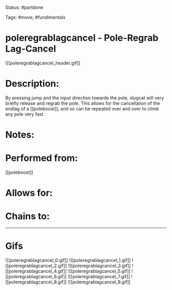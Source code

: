 Status: #partdone

Tags: #move, #fundimentals

# poleregrablagcancel - Pole-Regrab Lag-Cancel
![[poleregrablagcancel_header.gif]]
# Description:
By pressing jump and the input direction towards the pole, slugcat will very briefly release and regrab the pole. This allows for the cancellation of the endlag of a [[poleboost]], and so can be repeated over and over to climb any pole very fast.

# Notes:


# Performed from:
[[poleboost]]

# Allows for:


# Chains to:


___
# Gifs
![[poleregrablagcancel_0.gif]]
![[poleregrablagcancel_1.gif]]
![[poleregrablagcancel_2.gif]]
![[poleregrablagcancel_3.gif]]
![[poleregrablagcancel_4.gif]]
![[poleregrablagcancel_5.gif]]
![[poleregrablagcancel_6.gif]]
![[poleregrablagcancel_7.gif]]
![[poleregrablagcancel_8.gif]]
![[poleregrablagcancel_9.gif]]
